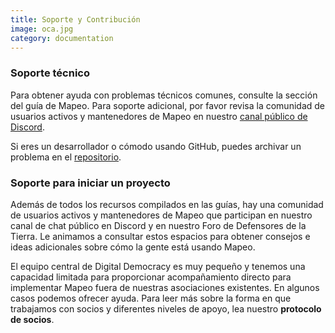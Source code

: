 ```yaml
---
title: Soporte y Contribución
image: oca.jpg
category: documentation
---
```


### Soporte técnico

Para obtener ayuda con problemas técnicos comunes, consulte la sección del guía de Mapeo. Para soporte adicional, por favor revisa la comunidad de usuarios activos y mantenedores de Mapeo en nuestro [canal público de Discord](https://discord.gg/KWRFDh3v73).

Si eres un desarrollador o cómodo usando GitHub, puedes archivar un problema en el [repositorio](https://github.com/digidem).

### Soporte para iniciar un proyecto

Además de todos los recursos compilados en las guías, hay una comunidad de usuarios activos y mantenedores de Mapeo que participan en nuestro canal de chat público en Discord y en nuestro Foro de Defensores de la Tierra. Le animamos a consultar estos espacios para obtener consejos e ideas adicionales sobre cómo la gente está usando Mapeo.

<app-button :color="true" link="https://forum.earthdefenderstoolkit.com/" text="EDT Forum"></app-button>

<app-button font="white" color="#7289DA" link="https://discord.gg/KWRFDh3v73" text="Discord"></app-button>

El equipo central de Digital Democracy es muy pequeño y tenemos una capacidad limitada para proporcionar acompañamiento directo para implementar Mapeo fuera de nuestras asociaciones existentes. En algunos casos podemos ofrecer ayuda. Para leer más sobre la forma en que trabajamos con socios y diferentes niveles de apoyo, lea nuestro **protocolo de socios**.

<app-button color="rgb(26, 162, 212)" link="https://drive.google.com/file/d/1c9C1-6v1EHKnfrYDsBn3VNu5qS_pUNMC/view" text="Protocolo de socios"></app-button>
